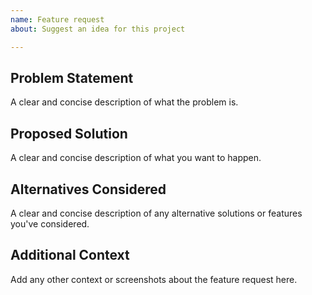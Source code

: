 ```yaml
---
name: Feature request
about: Suggest an idea for this project

---
```


## Problem Statement

A clear and concise description of what the problem is.

## Proposed Solution

A clear and concise description of what you want to happen.

## Alternatives Considered

A clear and concise description of any alternative solutions or features you've considered.

## Additional Context

Add any other context or screenshots about the feature request here.
